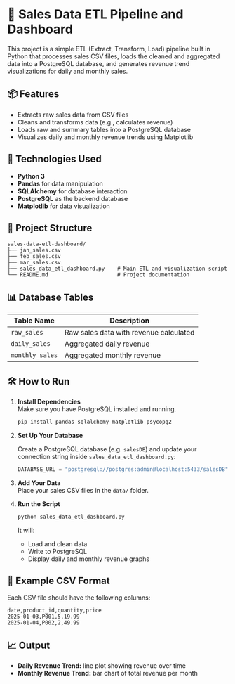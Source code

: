 # 🧾 Sales Data ETL Pipeline and Dashboard

This project is a simple ETL (Extract, Transform, Load) pipeline built in Python that processes sales CSV files, loads the cleaned and aggregated data into a PostgreSQL database, and generates revenue trend visualizations for daily and monthly sales.

## 📦 Features

- Extracts raw sales data from CSV files
- Cleans and transforms data (e.g., calculates revenue)
- Loads raw and summary tables into a PostgreSQL database
- Visualizes daily and monthly revenue trends using Matplotlib

## 🧰 Technologies Used

- **Python 3**
- **Pandas** for data manipulation
- **SQLAlchemy** for database interaction
- **PostgreSQL** as the backend database
- **Matplotlib** for data visualization

## 📂 Project Structure

```
sales-data-etl-dashboard/
├── jan_sales.csv
├── feb_sales.csv
├── mar_sales.csv
├── sales_data_etl_dashboard.py    # Main ETL and visualization script
└── README.md                      # Project documentation
```

## 📊 Database Tables

| Table Name       | Description                            |
|------------------|----------------------------------------|
| `raw_sales`      | Raw sales data with revenue calculated |
| `daily_sales`    | Aggregated daily revenue               |
| `monthly_sales`  | Aggregated monthly revenue             |

## 🛠️ How to Run

1. **Install Dependencies**  
   Make sure you have PostgreSQL installed and running.

   ```bash
   pip install pandas sqlalchemy matplotlib psycopg2
   ```

2. **Set Up Your Database**

   Create a PostgreSQL database (e.g. `salesDB`) and update your connection string inside `sales_data_etl_dashboard.py`:

   ```python
   DATABASE_URL = "postgresql://postgres:admin@localhost:5433/salesDB"
   ```

3. **Add Your Data**  
   Place your sales CSV files in the `data/` folder.

4. **Run the Script**

   ```bash
   python sales_data_etl_dashboard.py
   ```

   It will:
   - Load and clean data
   - Write to PostgreSQL
   - Display daily and monthly revenue graphs

## 🧪 Example CSV Format

Each CSV file should have the following columns:

```csv
date,product_id,quantity,price
2025-01-03,P001,5,19.99
2025-01-04,P002,2,49.99
```

## 📈 Output

- **Daily Revenue Trend:** line plot showing revenue over time
- **Monthly Revenue Trend:** bar chart of total revenue per month
